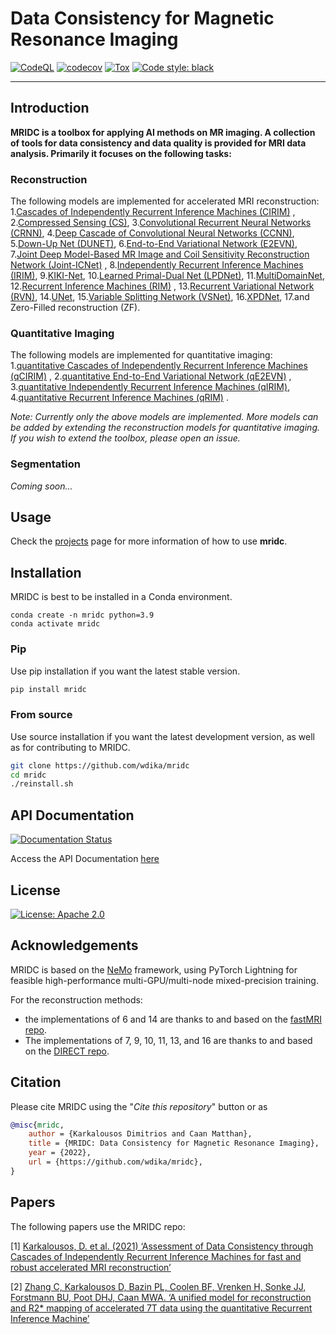 # Data Consistency for Magnetic Resonance Imaging

[![CodeQL](https://github.com/wdika/mridc/actions/workflows/codeql-analysis.yml/badge.svg)](https://github.com/wdika/mridc/actions/workflows/codeql-analysis.yml)
[![codecov](https://codecov.io/gh/wdika/mridc/branch/main/graph/badge.svg?token=KPPQ33DOTF)](https://codecov.io/gh/wdika/mridc)
[![Tox](https://github.com/wdika/mridc/actions/workflows/tox.yml/badge.svg)](https://github.com/wdika/mridc/actions/workflows/tox.yml)
<a href="https://github.com/psf/black"><img alt="Code style: black" src="https://img.shields.io/badge/code%20style-black-000000.svg"></a>

---

## Introduction

**MRIDC is a toolbox for applying AI methods on MR imaging. A collection of tools for data consistency and data quality
is provided for MRI data analysis. Primarily it focuses on the following tasks:**

### **Reconstruction**

The following models are implemented for accelerated MRI reconstruction:
1.[Cascades of Independently Recurrent Inference Machines (CIRIM)](https://iopscience.iop.org/article/10.1088/1361-6560/ac6cc2)
,
2.[Compressed Sensing (CS)](https://ieeexplore.ieee.org/document/4472246),
3.[Convolutional Recurrent Neural Networks (CRNN)](https://ieeexplore.ieee.org/document/8425639),
4.[Deep Cascade of Convolutional Neural Networks (CCNN)](https://ieeexplore.ieee.org/document/8067520),
5.[Down-Up Net (DUNET)](https://onlinelibrary.wiley.com/doi/10.1002/mrm.28827),
6.[End-to-End Variational Network (E2EVN)](https://link.springer.com/chapter/10.1007/978-3-030-59713-9_7),
7.[Joint Deep Model-Based MR Image and Coil Sensitivity Reconstruction Network (Joint-ICNet)](https://ieeexplore.ieee.org/document/9578412)
,
8.[Independently Recurrent Inference Machines (IRIM)](http://arxiv.org/abs/2012.07819),
9.[KIKI-Net](https://onlinelibrary.wiley.com/doi/10.1002/mrm.27201),
10.[Learned Primal-Dual Net (LPDNet)](https://ieeexplore.ieee.org/document/8271999),
11.[MultiDomainNet](https://www.ncbi.nlm.nih.gov/pmc/articles/PMC8428775/),
12.[Recurrent Inference Machines (RIM)](https://www.sciencedirect.com/science/article/abs/pii/S1361841518306078?via%3Dihub)
,
13.[Recurrent Variational Network (RVN)](https://arxiv.org/abs/2111.09639),
14.[UNet](https://link.springer.com/chapter/10.1007/978-3-319-24574-4_28),
15.[Variable Splitting Network (VSNet)](https://dl.acm.org/doi/abs/10.1007/978-3-030-32251-9_78),
16.[XPDNet](https://arxiv.org/abs/2010.07290),
17.and Zero-Filled reconstruction (ZF).

### **Quantitative Imaging**

The following models are implemented for quantitative imaging:
1.[quantitative Cascades of Independently Recurrent Inference Machines (qCIRIM)](https://iopscience.iop.org/article/10.1088/1361-6560/ac6cc2)
,
2.[quantitative End-to-End Variational Network (qE2EVN)](https://link.springer.com/chapter/10.1007/978-3-030-59713-9_7)
,
3.[quantitative Independently Recurrent Inference Machines (qIRIM)](http://arxiv.org/abs/2012.07819),
4.[quantitative Recurrent Inference Machines (qRIM)](https://www.sciencedirect.com/science/article/abs/pii/S1361841518306078?via%3Dihub)
.

_Note: Currently only the above models are implemented. More models can be added by extending the reconstruction models
for quantitative imaging. If you wish to extend the toolbox, please open an issue._

### **Segmentation**

_Coming soon..._

## Usage

Check the [projects](https://github.com/wdika/mridc/blob/main/projects/README.md) page for more information of how to
use **mridc**.

## Installation

MRIDC is best to be installed in a Conda environment.

    conda create -n mridc python=3.9
    conda activate mridc

### Pip

Use pip installation if you want the latest stable version.

```bash
pip install mridc
```

### From source

Use source installation if you want the latest development version, as well as for contributing to MRIDC.

```bash
git clone https://github.com/wdika/mridc
cd mridc
./reinstall.sh
```

## API Documentation

[![Documentation Status](https://readthedocs.org/projects/mridc/badge/?version=latest)](https://mridc.readthedocs.io/en/latest/?badge=latest)

Access the API Documentation [here](https://mridc.readthedocs.io/en/latest/modules.html)

## License

[![License: Apache 2.0](https://img.shields.io/badge/License-Apache%202.0-blue.svg)](https://opensource.org/licenses/Apache-2.0)

## Acknowledgements

MRIDC is based on the [NeMo](https://github.com/NVIDIA/NeMo) framework, using PyTorch Lightning for feasible
high-performance multi-GPU/multi-node mixed-precision training.

For the reconstruction methods:

- the implementations of 6 and 14 are thanks to and based on
  the [fastMRI repo](https://github.com/facebookresearch/fastMRI).
- The implementations of 7, 9, 10, 11, 13, and 16 are thanks to and based on
  the [DIRECT repo](https://github.com/NKI-AI/direct).

## Citation

Please cite MRIDC using the "_Cite this repository_" button or as

```BibTeX
@misc{mridc,
    author = {Karkalousos Dimitrios and Caan Matthan},
    title = {MRIDC: Data Consistency for Magnetic Resonance Imaging},
    year = {2022},
    url = {https://github.com/wdika/mridc},
}
```

## Papers

The following papers use the MRIDC repo:

[1] [Karkalousos, D. et al. (2021) ‘Assessment of Data Consistency through Cascades of Independently Recurrent
Inference Machines for fast and robust accelerated MRI reconstruction’](https://iopscience.iop.org/article/10.1088/1361-6560/ac6cc2)

[2] [Zhang C, Karkalousos D, Bazin PL, Coolen BF, Vrenken H, Sonke JJ, Forstmann BU, Poot DHJ, Caan MWA. ‘A unified 
model for reconstruction and R2* mapping of accelerated 7T data using the quantitative Recurrent Inference Machine’](https://pubmed.ncbi.nlm.nih.gov/36240989/)
